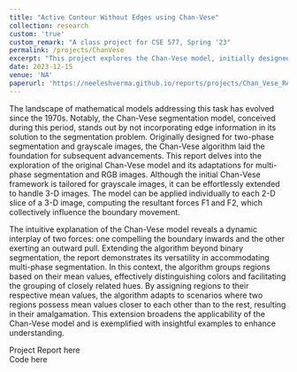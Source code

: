 ```yaml
---
title: "Active Contour Without Edges using Chan-Vese"
collection: research
custom: 'true'
custom_remark: "A class project for CSE 577, Spring '23"
permalink: /projects/ChanVese
excerpt: "This project explores the Chan-Vese model, initially designed for two-phase segmentation and grayscale images in the 1970s. It highlights the model's adaptability to handle 3-D images and its extension to multi-phase segmentation, demonstrating its dynamic forces for boundary movement and showcasing its efficacy through practical examples."
date: 2023-12-15
venue: 'NA'
paperurl: 'https://neeleshverma.github.io/reports/projects/Chan_Vese_Report.pdf'
---
```


<style>

/* Style the counter cards */
.card {
<!--   box-shadow: 0 4px 8px 0 rgba(0, 0, 0, 0.2); /* this adds the "card" effect */ -->
  padding: 16px;
<!--   text-align: center; -->
<!--   background-color: #f1f1f1; -->
}

a:link {
  text-decoration: none;
}
</style>

The landscape of mathematical models addressing this task has evolved since the 1970s. Notably, the Chan-Vese segmentation model, conceived during this period, stands out by not incorporating edge information in its solution to the segmentation problem. Originally designed for two-phase segmentation and grayscale images, the Chan-Vese algorithm laid the foundation for subsequent advancements. This report delves into the exploration of the original Chan-Vese model and its adaptations for multi-phase segmentation and RGB images. Although the initial Chan-Vese framework is tailored for grayscale images, it can be effortlessly extended to handle 3-D images. The model can be applied individually to each 2-D slice of a 3-D image, computing the resultant forces F1 and F2, which collectively influence the boundary movement.  

The intuitive explanation of the Chan-Vese model reveals a dynamic interplay of two forces: one compelling the boundary inwards and the other exerting an outward pull. Extending the algorithm beyond binary segmentation, the report demonstrates its versatility in accommodating multi-phase segmentation. In this context, the algorithm groups regions based on their mean values, effectively distinguishing colors and facilitating the grouping of closely related hues. By assigning regions to their respective mean values, the algorithm adapts to scenarios where two regions possess mean values closer to each other than to the rest, resulting in their amalgamation. This extension broadens the applicability of the Chan-Vese model and is exemplified with insightful examples to enhance understanding.

Project Report [here](https://neeleshverma.github.io/reports/projects/Chan_Vese_Report.pdf)  
Code [here](https://github.com/neeleshverma/ChanVeseEvolved)
